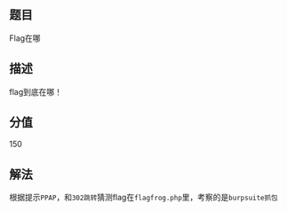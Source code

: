 ## 题目
Flag在哪

## 描述
flag到底在哪！

## 分值
150

## 解法
根据提示`PPAP`，和`302跳转`猜测flag在`flagfrog.php`里，考察的是`burpsuite抓包`



